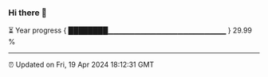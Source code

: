 ### Hi there 👋

⏳ Year progress { ████████▁▁▁▁▁▁▁▁▁▁▁▁▁▁▁▁▁▁▁▁▁▁ } 29.99 %

---

⏰ Updated on Fri, 19 Apr 2024 18:12:31 GMT
